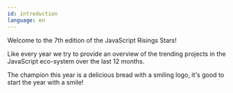 ```yaml
---
id: introduction
language: en
---
```


Welcome to the 7th edition of the JavaScript Risings Stars!

Like every year we try to provide an overview of the trending projects in the JavaScript eco-system over the last 12 months.

The champion this year is a delicious bread with a smiling logo, it's good to start the year with a smile!
